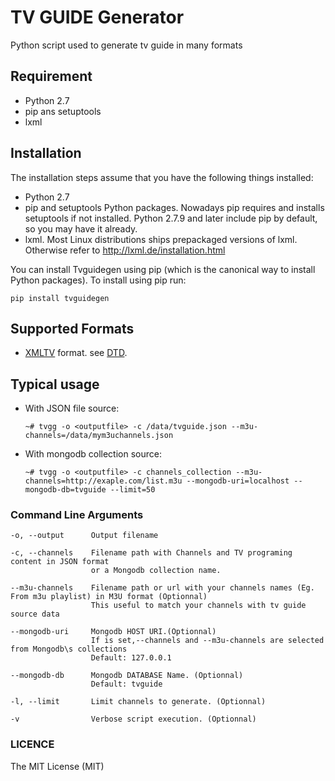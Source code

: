 # TV GUIDE Generator

Python script used to generate tv guide in many formats

## Requirement
+ Python 2.7
+ pip ans setuptools
+ lxml

## Installation

The installation steps assume that you have the following things installed:
+ Python 2.7
+ pip and setuptools Python packages. Nowadays pip requires and installs setuptools if not installed. Python 2.7.9 and later include pip by default, so you may have it already.
+ lxml. Most Linux distributions ships prepackaged versions of lxml. Otherwise refer to http://lxml.de/installation.html

You can install Tvguidegen using pip (which is the canonical way to install Python packages). To install using pip run:

`pip install tvguidegen`

## Supported Formats
+ [XMLTV](http://wiki.xmltv.org/index.php/XMLTVProject) format. see [DTD](http://xmltv.cvs.sourceforge.net/viewvc/xmltv/xmltv/xmltv.dtd).


## Typical usage

+ With JSON file source:

  `~# tvgg -o <outputfile> -c /data/tvguide.json --m3u-channels=/data/mym3uchannels.json`

+ With mongodb collection source:

  `~# tvgg -o <outputfile> -c channels_collection --m3u-channels=http://exaple.com/list.m3u --mongodb-uri=localhost --mongodb-db=tvguide --limit=50`

### Command Line Arguments
```
-o, --output      Output filename

-c, --channels    Filename path with Channels and TV programing content in JSON format
                  or a Mongodb collection name.

--m3u-channels    Filename path or url with your channels names (Eg. From m3u playlist) in M3U format (Optionnal)
                  This useful to match your channels with tv guide source data

--mongodb-uri     Mongodb HOST URI.(Optionnal)
                  If is set,--channels and --m3u-channels are selected from Mongodb\s collections
                  Default: 127.0.0.1

--mongodb-db      Mongodb DATABASE Name. (Optionnal)
                  Default: tvguide

-l, --limit       Limit channels to generate. (Optionnal)

-v                Verbose script execution. (Optionnal)
```

### LICENCE

The MIT License (MIT)
